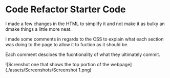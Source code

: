 # Code Refactor Starter Code
I made a few changes in the HTML to simplify it and not make it as bulky an dmake things a little more neat.

I made some comments in regards to the CSS to explain what each section was doing to the page to allow it to fuction as it should be.

Each comment descibes the fucntionality of what they ultimately commit.

![Screnshot  one that shows the top portion of the webpage](./assets/Screenshots/Screenshot 1.png)
